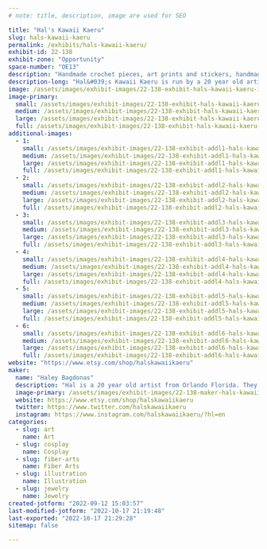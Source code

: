 ```yaml
---
# note: title, description, image are used for SEO

title: "Hal's Kawaii Kaeru"
slug: hals-kawaii-kaeru
permalink: /exhibits/hals-kawaii-kaeru/
exhibit-id: 22-138
exhibit-zone: "Opportunity"
space-number: "OE13"
description: "Handmade crochet pieces, art prints and stickers, handmade jewelry and more!"
description-long: "Hal&#039;s Kawaii Kaeru is run by a 20 year old artist named Hal from Orlando, FL. They create crochet pieces, art prints and pieces, stickers to decorate your stuff with! They also love making jewelry you can wear everywhere! Everything is drawn, made or designed by Hal themselves and is meant for anyone and everyone."
image: /assets/images/exhibit-images/22-138-exhibit-hals-kawaii-kaeru-image-large.jpeg
image-primary: 
  small: /assets/images/exhibit-images/22-138-exhibit-hals-kawaii-kaeru-image-small.jpeg
  medium: /assets/images/exhibit-images/22-138-exhibit-hals-kawaii-kaeru-image-medium.jpeg
  large: /assets/images/exhibit-images/22-138-exhibit-hals-kawaii-kaeru-image-large.jpeg
  full: /assets/images/exhibit-images/22-138-exhibit-hals-kawaii-kaeru-image-full.jpeg
additional-images: 
  - 1:
    small: /assets/images/exhibit-images/22-138-exhibit-addl1-hals-kawaii-kaeru-44-image-copy-9363-small.jpeg
    medium: /assets/images/exhibit-images/22-138-exhibit-addl1-hals-kawaii-kaeru-44-image-copy-9363-medium.jpeg
    large: /assets/images/exhibit-images/22-138-exhibit-addl1-hals-kawaii-kaeru-44-image-copy-9363-large.jpeg
    full: /assets/images/exhibit-images/22-138-exhibit-addl1-hals-kawaii-kaeru-44-image-copy-9363-full.jpeg
  - 2:
    small: /assets/images/exhibit-images/22-138-exhibit-addl2-hals-kawaii-kaeru-3d9644d5-0d28-4bec-9dcb-6137eea8b670-small.jpeg
    medium: /assets/images/exhibit-images/22-138-exhibit-addl2-hals-kawaii-kaeru-3d9644d5-0d28-4bec-9dcb-6137eea8b670-medium.jpeg
    large: /assets/images/exhibit-images/22-138-exhibit-addl2-hals-kawaii-kaeru-3d9644d5-0d28-4bec-9dcb-6137eea8b670-large.jpeg
    full: /assets/images/exhibit-images/22-138-exhibit-addl2-hals-kawaii-kaeru-3d9644d5-0d28-4bec-9dcb-6137eea8b670-full.jpeg
  - 3:
    small: /assets/images/exhibit-images/22-138-exhibit-addl3-hals-kawaii-kaeru-5325cc67-4b7c-4de5-8247-fea6b4b2b5f5-small.jpeg
    medium: /assets/images/exhibit-images/22-138-exhibit-addl3-hals-kawaii-kaeru-5325cc67-4b7c-4de5-8247-fea6b4b2b5f5-medium.jpeg
    large: /assets/images/exhibit-images/22-138-exhibit-addl3-hals-kawaii-kaeru-5325cc67-4b7c-4de5-8247-fea6b4b2b5f5-large.jpeg
    full: /assets/images/exhibit-images/22-138-exhibit-addl3-hals-kawaii-kaeru-5325cc67-4b7c-4de5-8247-fea6b4b2b5f5-full.jpeg
  - 4:
    small: /assets/images/exhibit-images/22-138-exhibit-addl4-hals-kawaii-kaeru-8ea05603-fb47-4d70-b624-d8f4641d17b6-small.jpeg
    medium: /assets/images/exhibit-images/22-138-exhibit-addl4-hals-kawaii-kaeru-8ea05603-fb47-4d70-b624-d8f4641d17b6-medium.jpeg
    large: /assets/images/exhibit-images/22-138-exhibit-addl4-hals-kawaii-kaeru-8ea05603-fb47-4d70-b624-d8f4641d17b6-large.jpeg
    full: /assets/images/exhibit-images/22-138-exhibit-addl4-hals-kawaii-kaeru-8ea05603-fb47-4d70-b624-d8f4641d17b6-full.jpeg
  - 5:
    small: /assets/images/exhibit-images/22-138-exhibit-addl5-hals-kawaii-kaeru-f2647e95-67e8-45e6-99ee-481c7b6475a4-small.jpeg
    medium: /assets/images/exhibit-images/22-138-exhibit-addl5-hals-kawaii-kaeru-f2647e95-67e8-45e6-99ee-481c7b6475a4-medium.jpeg
    large: /assets/images/exhibit-images/22-138-exhibit-addl5-hals-kawaii-kaeru-f2647e95-67e8-45e6-99ee-481c7b6475a4-large.jpeg
    full: /assets/images/exhibit-images/22-138-exhibit-addl5-hals-kawaii-kaeru-f2647e95-67e8-45e6-99ee-481c7b6475a4-full.jpeg
  - 6:
    small: /assets/images/exhibit-images/22-138-exhibit-addl6-hals-kawaii-kaeru-f4436e13-38a8-485b-81ce-7fbfb857cb0f-small.jpeg
    medium: /assets/images/exhibit-images/22-138-exhibit-addl6-hals-kawaii-kaeru-f4436e13-38a8-485b-81ce-7fbfb857cb0f-medium.jpeg
    large: /assets/images/exhibit-images/22-138-exhibit-addl6-hals-kawaii-kaeru-f4436e13-38a8-485b-81ce-7fbfb857cb0f-large.jpeg
    full: /assets/images/exhibit-images/22-138-exhibit-addl6-hals-kawaii-kaeru-f4436e13-38a8-485b-81ce-7fbfb857cb0f-full.jpeg
website: "https://www.etsy.com/shop/halskawaiikaeru"
maker: 
  name: "Haley Bagdonas"
  description: "Hal is a 20 year old artist from Orlando Florida. They are going to school to be a graphic designer and have been passionate about making things since they were young. Hal learned how to crochet back in 2020- and it helped them cope with their panic attacks and create even more things. "
  image-primary: /assets/images/exhibit-images/22-138-maker-hals-kawaii-kaeru-image-copy-medium.jpeg
  website: https://www.etsy.com/shop/halskawaiikaeru
  twitter: https://www.twitter.com/halskawaiikaeru
  instagram: https://www.instagram.com/halskawaiikaeru/?hl=en
categories: 
  - slug: art
    name: Art
  - slug: cosplay
    name: Cosplay
  - slug: fiber-arts
    name: Fiber Arts
  - slug: illustration
    name: Illustration
  - slug: jewelry
    name: Jewelry
created-jotform: "2022-09-12 15:03:57"
last-modified-jotform: "2022-10-17 21:19:48"
last-exported: "2022-10-17 21:29:28"
sitemap: false

---
```

